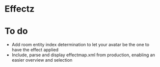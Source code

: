 # Effectz
# To do
- Add room entity index determination to let your avatar be the one to have the effect applied
- Include, parse and display effectmap.xml from production, enabling an easier overview and selection
